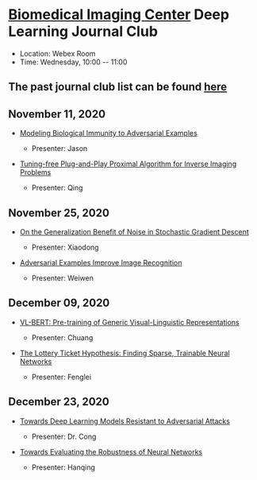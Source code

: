 
# [Biomedical Imaging Center](http://biotech.rpi.edu/centers/bic) Deep Learning Journal Club

* Location: Webex Room
* Time: Wednesday, 10:00 -- 11:00

## The past journal club list can be found [here](past_list.md)

	
## November 11, 2020
* [Modeling Biological Immunity to Adversarial Examples](https://openaccess.thecvf.com/content_CVPR_2020/papers/Kim_Modeling_Biological_Immunity_to_Adversarial_Examples_CVPR_2020_paper.pdf)
	* Presenter: Jason

* [Tuning-free Plug-and-Play Proximal Algorithm for Inverse Imaging Problems](https://arxiv.org/pdf/2002.09611.pdf)
	* Presenter: Qing


## November 25, 2020
* [On the Generalization Benefit of Noise in Stochastic Gradient Descent](https://arxiv.org/pdf/2006.15081.pdf)
	* Presenter: Xiaodong

* [Adversarial Examples Improve Image Recognition](https://arxiv.org/pdf/1911.09665.pdf)
	* Presenter: Weiwen


## December 09, 2020
* [VL-BERT: Pre-training of Generic Visual-Linguistic Representations](https://arxiv.org/pdf/1908.08530.pdf)
	* Presenter: Chuang

* [The Lottery Ticket Hypothesis: Finding Sparse, Trainable Neural Networks](https://arxiv.org/pdf/1803.03635.pdf)
	* Presenter: Fenglei


## December 23, 2020
* [Towards Deep Learning Models Resistant to Adversarial Attacks](https://arxiv.org/pdf/1706.06083.pdf)
	* Presenter: Dr. Cong
	
* [Towards Evaluating the Robustness of Neural Networks](https://arxiv.org/pdf/1608.04644.pdf)
	* Presenter: Hanqing




